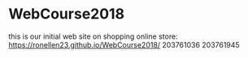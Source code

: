 # WebCourse2018
this is our initial web site on shopping online store:
https://ronellen23.github.io/WebCourse2018/
203761036
203761945
